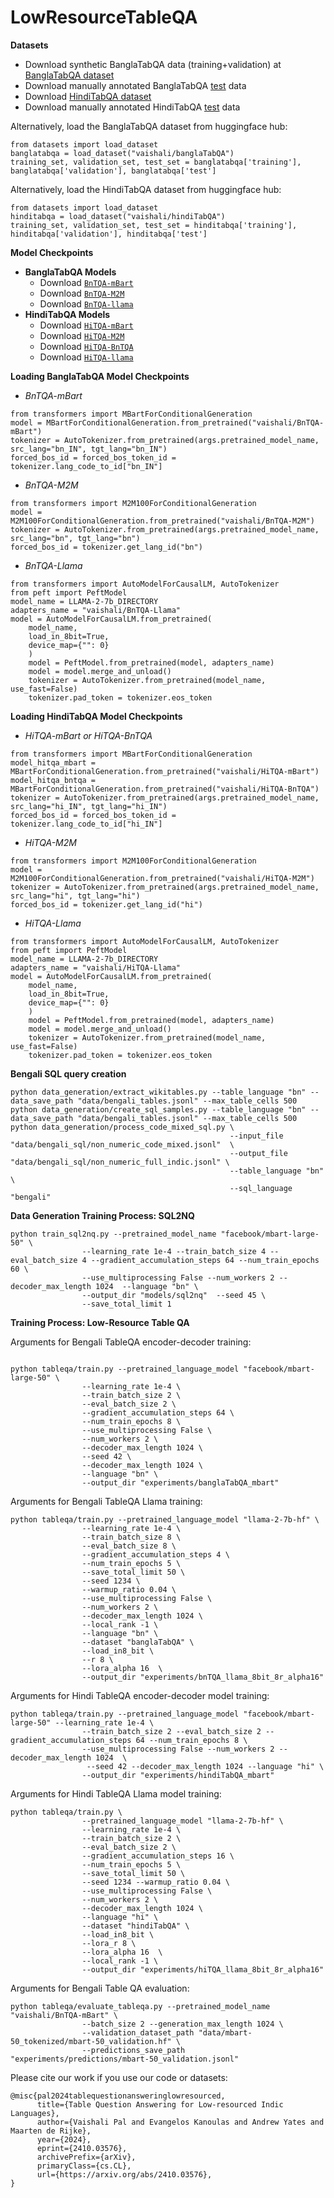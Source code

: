 # LowResourceTableQA
**Datasets**
  - Download synthetic BanglaTabQA data (training+validation) at [BanglaTabQA dataset](https://surfdrive.surf.nl/files/index.php/s/slYoi2DZK5ehu0u)
  - Download manually annotated BanglaTabQA [test](data/banglaTabQA_test_set.jsonl) data
  - Download [HindiTabQA dataset](https://surfdrive.surf.nl/files/index.php/s/t49Q7q7pwC35lFj)
  - Download manually annotated HindiTabQA [test](data/hindiTabQA_test_set.jsonl) data
    
Alternatively, load the BanglaTabQA dataset from huggingface hub:
```
from datasets import load_dataset
banglatabqa = load_dataset("vaishali/banglaTabQA")
training_set, validation_set, test_set = banglatabqa['training'], banglatabqa['validation'], banglatabqa['test']
```

Alternatively, load the HindiTabQA dataset from  huggingface hub:
```
from datasets import load_dataset
hinditabqa = load_dataset("vaishali/hindiTabQA")
training_set, validation_set, test_set = hinditabqa['training'], hinditabqa['validation'], hinditabqa['test']
```
**Model Checkpoints**
  - **BanglaTabQA Models**
     -  Download [`BnTQA-mBart`](https://huggingface.co/vaishali/BnTQA-mBart) 
     -  Download [`BnTQA-M2M`](https://huggingface.co/vaishali/BnTQA-M2M) 
     -  Download [`BnTQA-llama`](https://huggingface.co/vaishali/BnTQA-Llama) 
 - **HindiTabQA Models**  
    - Download [`HiTQA-mBart`](https://huggingface.co/vaishali/HiTQA-mBart)
    - Download [`HiTQA-M2M`](https://huggingface.co/vaishali/HiTQA-M2M)
   - Download [`HiTQA-BnTQA`](https://huggingface.co/vaishali/HiTQA-BnTQA)
   - Download [`HiTQA-llama`](https://huggingface.co/vaishali/HiTQA-Llama)

**Loading BanglaTabQA Model Checkpoints**

  - *BnTQA-mBart* 
```
from transformers import MBartForConditionalGeneration
model = MBartForConditionalGeneration.from_pretrained("vaishali/BnTQA-mBart")
tokenizer = AutoTokenizer.from_pretrained(args.pretrained_model_name, src_lang="bn_IN", tgt_lang="bn_IN")
forced_bos_id = forced_bos_token_id = tokenizer.lang_code_to_id["bn_IN"]
```
- *BnTQA-M2M*
```
from transformers import M2M100ForConditionalGeneration
model = M2M100ForConditionalGeneration.from_pretrained("vaishali/BnTQA-M2M")
tokenizer = AutoTokenizer.from_pretrained(args.pretrained_model_name, src_lang="bn", tgt_lang="bn")
forced_bos_id = tokenizer.get_lang_id("bn")
```
- *BnTQA-Llama*
```
from transformers import AutoModelForCausalLM, AutoTokenizer
from peft import PeftModel
model_name = LLAMA-2-7b_DIRECTORY
adapters_name = "vaishali/BnTQA-Llama"
model = AutoModelForCausalLM.from_pretrained(
    model_name,
    load_in_8bit=True,
    device_map={"": 0}
    )
    model = PeftModel.from_pretrained(model, adapters_name)
    model = model.merge_and_unload()
    tokenizer = AutoTokenizer.from_pretrained(model_name, use_fast=False)
    tokenizer.pad_token = tokenizer.eos_token
```

**Loading HindiTabQA Model Checkpoints**

  - *HiTQA-mBart or HiTQA-BnTQA*
```
from transformers import MBartForConditionalGeneration
model_hitqa_mbart = MBartForConditionalGeneration.from_pretrained("vaishali/HiTQA-mBart")
model_hitqa_bntqa = MBartForConditionalGeneration.from_pretrained("vaishali/HiTQA-BnTQA")
tokenizer = AutoTokenizer.from_pretrained(args.pretrained_model_name, src_lang="hi_IN", tgt_lang="hi_IN")
forced_bos_id = forced_bos_token_id = tokenizer.lang_code_to_id["hi_IN"]
```
- *HiTQA-M2M*
```
from transformers import M2M100ForConditionalGeneration
model = M2M100ForConditionalGeneration.from_pretrained("vaishali/HiTQA-M2M")
tokenizer = AutoTokenizer.from_pretrained(args.pretrained_model_name, src_lang="hi", tgt_lang="hi")
forced_bos_id = tokenizer.get_lang_id("hi")
```
- *HiTQA-Llama*
```
from transformers import AutoModelForCausalLM, AutoTokenizer
from peft import PeftModel
model_name = LLAMA-2-7b_DIRECTORY
adapters_name = "vaishali/HiTQA-Llama"
model = AutoModelForCausalLM.from_pretrained(
    model_name,
    load_in_8bit=True,
    device_map={"": 0}
    )
    model = PeftModel.from_pretrained(model, adapters_name)
    model = model.merge_and_unload()
    tokenizer = AutoTokenizer.from_pretrained(model_name, use_fast=False)
    tokenizer.pad_token = tokenizer.eos_token
```

**Bengali SQL query creation**
```
python data_generation/extract_wikitables.py --table_language "bn" --data_save_path "data/bengali_tables.jsonl" --max_table_cells 500
python data_generation/create_sql_samples.py --table_language "bn" --data_save_path "data/bengali_tables.jsonl" --max_table_cells 500
python data_generation/process_code_mixed_sql.py \
                                                 --input_file "data/bengali_sql/non_numeric_code_mixed.jsonl"  \
                                                 --output_file "data/bengali_sql/non_numeric_full_indic.jsonl" \
                                                 --table_language "bn" \
                                                 --sql_language "bengali"
```

**Data Generation Training Process: SQL2NQ**

```
python train_sql2nq.py --pretrained_model_name "facebook/mbart-large-50" \
                --learning_rate 1e-4 --train_batch_size 4 --eval_batch_size 4 --gradient_accumulation_steps 64 --num_train_epochs 60 \
                --use_multiprocessing False --num_workers 2 --decoder_max_length 1024  --language "bn" \
                --output_dir "models/sql2nq"  --seed 45 \
                --save_total_limit 1  
```

**Training Process: Low-Resource Table QA**

Arguments for Bengali TableQA encoder-decoder training:
```

python tableqa/train.py --pretrained_language_model "facebook/mbart-large-50" \
                --learning_rate 1e-4 \
                --train_batch_size 2 \
                --eval_batch_size 2 \
                --gradient_accumulation_steps 64 \
                --num_train_epochs 8 \
                --use_multiprocessing False \
                --num_workers 2 \
                --decoder_max_length 1024 \
                --seed 42 \
                --decoder_max_length 1024 \
                --language "bn" \
                --output_dir "experiments/banglaTabQA_mbart" 

```

Arguments for Bengali TableQA Llama training:
```
python tableqa/train.py --pretrained_language_model "llama-2-7b-hf" \
                --learning_rate 1e-4 \
                --train_batch_size 8 \
                --eval_batch_size 8 \
                --gradient_accumulation_steps 4 \
                --num_train_epochs 5 \
                --save_total_limit 50 \
                --seed 1234 \
                --warmup_ratio 0.04 \
                --use_multiprocessing False \
                --num_workers 2 \
                --decoder_max_length 1024 \
                --local_rank -1 \
                --language "bn" \
                --dataset "banglaTabQA" \
                --load_in8_bit \
                --r 8 \
                --lora_alpha 16  \
                --output_dir "experiments/bnTQA_llama_8bit_8r_alpha16" 
```

Arguments for Hindi TableQA encoder-decoder model training:
```
python tableqa/train.py --pretrained_language_model "facebook/mbart-large-50" --learning_rate 1e-4 \
                --train_batch_size 2 --eval_batch_size 2 --gradient_accumulation_steps 64 --num_train_epochs 8 \
                --use_multiprocessing False --num_workers 2 --decoder_max_length 1024  \
                 --seed 42 --decoder_max_length 1024 --language "hi" \
                --output_dir "experiments/hindiTabQA_mbart" 
```
Arguments for Hindi TableQA Llama model training:
```
python tableqa/train.py \
                --pretrained_language_model "llama-2-7b-hf" \
                --learning_rate 1e-4 \
                --train_batch_size 2 \
                --eval_batch_size 2 \
                --gradient_accumulation_steps 16 \
                --num_train_epochs 5 \
                --save_total_limit 50 \
                --seed 1234 --warmup_ratio 0.04 \
                --use_multiprocessing False \
                --num_workers 2 \
                --decoder_max_length 1024 \
                --language "hi" \
                --dataset "hindiTabQA" \
                --load_in8_bit \
                --lora_r 8 \
                --lora_alpha 16  \
                --local_rank -1 \
                --output_dir "experiments/hiTQA_llama_8bit_8r_alpha16" 
```
Arguments for Bengali Table QA evaluation:
```
python tableqa/evaluate_tableqa.py --pretrained_model_name "vaishali/BnTQA-mBart" \
                --batch_size 2 --generation_max_length 1024 \
                --validation_dataset_path "data/mbart-50_tokenized/mbart-50_validation.hf" \
                --predictions_save_path "experiments/predictions/mbart-50_validation.jsonl" 
```

Please cite our work if you use our code or datasets:
```
@misc{pal2024tablequestionansweringlowresourced,
      title={Table Question Answering for Low-resourced Indic Languages}, 
      author={Vaishali Pal and Evangelos Kanoulas and Andrew Yates and Maarten de Rijke},
      year={2024},
      eprint={2410.03576},
      archivePrefix={arXiv},
      primaryClass={cs.CL},
      url={https://arxiv.org/abs/2410.03576}, 
}
```
